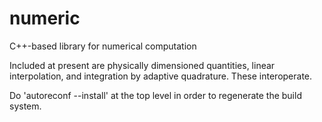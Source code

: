 
# numeric

C++-based library for numerical computation

Included at present are physically dimensioned quantities, linear
interpolation, and integration by adaptive quadrature.  These interoperate.

Do 'autoreconf --install' at the top level in order to regenerate the build
system.

